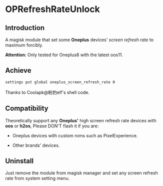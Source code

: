 # OPRefreshRateUnlock

## Introduction

A magisk module that set some **Oneplus** devices' *screen refresh rate* to maximum forcibly.

**Attention**: Only tested for Oneplus8 with the latest oos11.

## Achieve

```sh
settings put global oneplus_screen_refresh_rate 0
```

Thanks to Coolapk@粉豹elf's shell code.

## Compatibility

Theoretically support any **Oneplus'** high screen refresh rate devices with **oos** or **h2os**, Please DON'T flash it if you are:

- Oneplus devices with custom roms such as PixelExperience.

- Other brands' devices.

## Uninstall

Just remove the module from magisk manager and set any screen refresh rate from system setting menu.

